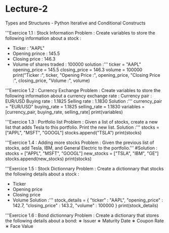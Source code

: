 # Lecture-2
 Types and Structures - Python Iterative and Conditional Constructs

'''Exercice 1.1 : Stock Information
Problem : Create variables to store the following information about a stock :
- Ticker : "AAPL"
- Opening prince : 145.5
- Closing price : 146.3
- Volume of shares traded : 100000
solution :'''
ticker = "AAPL"
opening_price = 145.5
closing_price = 146.3
volume = 100000
print("Ticker :", ticker, "Opening Price :", opening_price, "Closing Price :", closing_price, "Volume :", volume)


'''Exercice 1.2 : Currency Exchange
Problem : Create variables to store the following information about a currency exchange rate :
Currency pair : EUR/USD
Buying rate : 1.1825
Selling rate : 1.1830
Solution :'''
currency_pair = "EUR/USD"
buying_rate = 1.1825
selling_rate = 1.1830
variables = [currency_pair, buying_rate, selling_rate]
print(variables)


'''Exercice 1.3 : Portfolio list
Problem : Given a list of stocks, create a new list that adds Tesla to this portfolio. Print the new list.
Solution :'''
stocks = ["APPL", "MSFT", "GOOGL"]
stocks.append("TSLA")
print(stocks)


'''Exercice 1.4 : Adding more stocks
Problem : Given the previous list of stocks, add Tesla, IBM, and General Electric to the portfolio.'''
#Solution :
stocks = ["APPL", "MSFT", "GOOGL"]
new_stocks = ["TSLA", "IBM", "GE"]
stocks.append(new_stocks)
print(stocks)


'''Exercice 1.5 : Stock Dictionnary
Problem : Create a dictionnary that stocks the following details about a stock : 
- Ticker
- Opening price
- Closing price
- Volume
Solution :'''
stock_details = {
    "ticker" : "AAPL",
    "opening_price" : 142.7,
    "closing_price" : 143.2,
    "volume" : 100000
}
print(stock_details)


'''Exercice 1.6 : Bond dictionnary
Problem : Create a dictionary that stores the following details
about a bond:
∗ Issuer
∗ Maturity Date
∗ Coupon Rate
∗ Face Value
